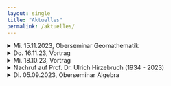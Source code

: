 ```yaml
---
layout: single
title: "Aktuelles"
permalink: /aktuelles/
---
```


<details>
  <summary>Mi. 15.11.2023, Oberseminar Geomathematik</summary>
  
  ### Oberseminar Geomathematik
 <p>C*-algebras and noncommutative topology.<br>
Mittwoch, den 15. November 2023, 12:30 Uhr, Raum ENC-B 205 ,<br>

Referent: Dr. Masayoshi Kaneda<br>
 
 (Universität Göttingen)</p>
 <p>Wir laden alle Interessenten herzlich zum Vortrag ein.</p>
</details>

<details>
  <summary>Do. 16.11.23, Vortrag</summary>
  
  ### Vortrag
  <p>Embedded Ethics in Mathematics<br>
 

Donnerstag, 16. November 2023, 10:15 Uhr, in der AGORA 42 (EN - B 222)<br>
 

Referent:<br>

  Dennis Müller<br>
 

(Aachen)</p>
<p>Abstract: Ethics in Mathematics is often taught through standalone courses and separate seminars. But how can we take the next step and embed the teaching of ethical awareness into the other mathematics courses at the undergraduate level? Standalone courses are often not enough to develop and maintain ethical awareness at a level that is applicable and useable in practice. As future mathematicians, students may require additional training to navigate the plurality of ethical questions that can manifest in mathematical work. Maintaining ethical reasoning skills by integrating them into other mathematical courses may thus be necessary. In this talk, I will explain the recent approach taken by our Cambridge University Ethics in Mathematics Project and introduce our new teaching resources on this topic.</p>
<p>Wir laden alle Interessenten herzlich zum Vortrag ein.</p>
</details>

<details>
  <summary>Mi. 18.10.23, Vortrag</summary>

  ### Vortrag
  <p>The Shadow of God<br>
 

Mittwoch, den 18. Oktober 2023, um 18:00 Uhr c.t. ,  Raum US-C 102<br>
 

Referent:<br>

  Prof. Dr. Michael Rosen<br>
 

(Havard)</p>
<p><a href="https://www.uni-siegen.de/fb6/phima/vortrag-michael-rosen/" target="_blank">Weitere Informationen</p></a>
  <p>Wir laden alle Interessenten herzlich zum Vortrag ein.</p>
</details>


<details>
  <summary>Nachruf auf Prof. Dr. Ulrich Hirzebruch (1934 - 2023)</summary>

  <p>Das Department der Universität Siegen trauert um seinen Kollegen Professor Dr. Ulrich Hirzebruch, der am 10. Februar 2023 plötzlich und unerwartet im Alter von 88 Jahren verstarb. Ulrich Hirzebruch wurde 1934 in Hamm geboren. Von 1954 bis 1961 studierte er Mathematik und Physik an den Universitäten Münster und Bonn. 1960 promovierte er bei Max Koecher an der Universität Münster mit einer Arbeit aus dem Gebiet der Differentialgeometrie. Nach einem Forschungsaufenthalt in den USA am MIT erfolgte 1970 die Habilitation an der Universität Münster, und ein Jahr später die Ernennung zum Wissenschaftlichen Rat und Professor. Im Jahr 1974 wurde er als Ordentlicher Professor an die Universität Siegen, damals noch Gesamthochschule, berufen.

Hier beteiligte sich Ulrich Hirzebruch in mannigfaltiger Weise -unter anderem als Dekan- am Aufbau des Lehr- und Forschungsbetriebes der seit 1972 noch in den Unwägbarkeiten der Gründungsphase befindlichen Gesamthochschule. Seine Forschungen rankten sich im weiteren Sinne um die Theorie der nichtassoziativen Algebra, die er in seinen beliebten Oberseminaren mit zahlreichen Studierenden ausbaute. Seine umsichtige, besonnene, ruhige Art in den Lehrveranstaltungen wurde von vielen Studierenden geschätzt und hinterlässt eine schmerzliche Lücke bei den Mitarbeiterinnen und Mitarbeitern des Fachbereichs die ihn vor seiner Emeritierung im Jahr 1999 begleiten durften.

Ulrich Hirzebruch hinterlässt seine Frau, zwei Kinder und drei Enkelkinder. Auf seinen Wunsch hin fand die Beisetzung im engsten Familienkreis in seiner Geburtsstadt Hamm statt.

Wolfgang Hein</p>
</details>

<details>
  <summary>Di. 05.09.2023, Oberseminar Algebra</summary>

  ### Oberseminar Algebra
  <p>A Foundation for Synthetic Algebraic Geometry.<br>
Dienstag, den 5. September 2023, 11:00 Uhr s.t., Raum ENC-D 201 ,<br>

Referent: Dr. Felix Cherubini<br>
  (Chalmers/University of Gothenburg)
</p>
<p>Abstrakt:

We construct a novel candidate foundation for algebraic geometry, de- veloped in an internal language of the Zariski topos. Varying the rules of mathematical practice in this way, admits a reduction of the complexity of the algebraic geometry we have explored so far, at the price of a very unfamiliar perspective. We build on existing work of Anders Kock and Ingo Blechschmidt. The Zariski topos consists of sheaves on the site opposite to the category of finitely presented algebras over a fixed ring, with the Zariski topology. Classically, this category appears in the functor of points approach to algebraic geometry, which is of a similar flavor as our setup. We deviate from previous work in this direction by using homotopy type theory as the internal language of a (higher) Zariski topos. One of our main contributions is the use of higher types to define and reason about cohomology. Actually computing cohomology groups, seems to need a principle along the lines of our SZariski local choiceäxiom, which is justified as well, as the other axioms we use, by a cubical model of homotopy type theory. This work is the basis of a larger ongoing project, which has an accompanying formalization project. We will briefly report on these projects. .</p>
<p>Wir laden alle Interessenten herzlich zum Vortrag ein.</p>
</details>















